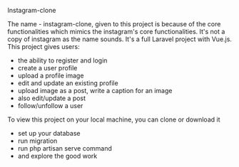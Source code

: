 Instagram-clone

The name - instagram-clone, given to this project is because of the core functionalities which mimics the instagram's core functionalities. It's not a copy of instagram as the name sounds.
It's a full Laravel project with Vue.js.
This project gives users:
- the ability to register and login
- create a user profile
- upload a profile image
- edit and update an existing profile
- upload image as a post, write a caption for an image
- also edit/update a post
- follow/unfollow a user

To view this project on your local machine, you can clone or download it 
- set up your database
- run migration
- run php artisan serve command
- and explore the good work


